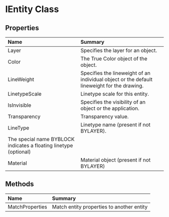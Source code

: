 # IEntity Class



## Properties

| Name | Summary | 
| :- | :- | 
| Layer | Specifies the layer for an object. | 
| Color | The True Color object of the object. | 
| LineWeight | Specifies the lineweight of an individual object or the default lineweight for the drawing. | 
| LinetypeScale | Linetype scale for this entity. | 
| IsInvisible | Specifies the visibility of an object or the application. | 
| Transparency | Transparency value. | 
| LineType | Linetype name (present if not BYLAYER). 
The special name BYBLOCK indicates a floating linetype (optional) | 
| Material | Material object (present if not BYLAYER) | 

## Methods

| Name | Summary | 
| :- | :- | 
| MatchProperties | Match entity properties to another entity | 

